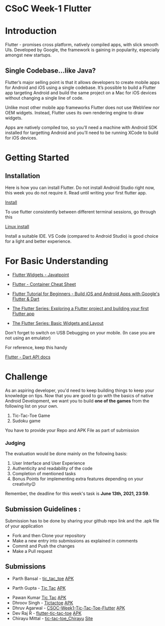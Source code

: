 # CSoC Week-1 Flutter

# Introduction

Flutter - promises cross platform, natively compiled apps, with slick smooth UIs. Developed by Google, the framework is gaining in popularity, especially amongst new startups.

## Single Codebase…like Java?

Flutter’s major selling point is that it allows developers to create mobile apps for Android and iOS using a single codebase. It’s possible to build a Flutter app targeting Android and build the same project on a Mac for iOS devices without changing a single line of code.

Unlike most other mobile app frameworks Flutter does not use WebView nor OEM widgets. Instead, Flutter uses its own rendering engine to draw widgets.

Apps are natively compiled too, so you’ll need a machine with Android SDK installed for targetting Android and you’ll need to be running XCode to build for iOS devices.

# Getting Started

## Installation

Here is how you can install Flutter. Do not install Android Studio right now, this week you do not require it. Read until writing your first flutter app.

[Install](https://flutter.dev/docs/get-started/install)

To use flutter consistently between different terminal sessions, go through this

[Linux install](https://flutter.dev/docs/get-started/install/linux#update-your-path)

Install a suitable IDE. VS Code (compared to Android Studio) is good choice for a light and better experience.

# For Basic Understanding

- [Flutter Widgets - Javatpoint](https://www.javatpoint.com/flutter-widgets)
- [Flutter - Container Cheat Sheet](https://medium.com/jlouage/container-de5b0d3ad184)
- [Flutter Tutorial for Beginners - Build iOS and Android Apps with Google's Flutter & Dart](https://youtu.be/GLSG_Wh_YWc)
- [The Flutter Series: Exploring a Flutter project and building your first Flutter app](https://medium.com/@dev.n/the-complete-flutter-series-article-1-exploring-a-flutter-project-and-building-your-first-flutter-e438ea941d70)

- [The Flutter Series: Basic Widgets and Layout](https://medium.com/@dev.n/the-complete-flutter-series-article-2-basic-widgets-and-layout-in-flutter-92a4fbd4a3e1)

Don't forget to switch on USB Debugging on your mobile. (In case you are not using an emulator)

For reference, keep this handy

[Flutter - Dart API docs](https://api.flutter.dev/)

# Challenge

As an aspiring developer, you'd need to keep building things to keep your knowledge on tips. Now that you are good to go with the basics of native Android Development, we want you to build **one of the games** from the following list on your own.

1. Tic-Tac-Toe Game
2. Sudoku game

You have to provide your Repo and APK File as part of submission

### **Judging**

The evaluation would be done mainly on the following basis:

1. User Interface and User Experience
2. Authenticity and readability of the code
3. Completion of mentioned tasks
4. Bonus Points for implementing extra features depending on your creativity😉

Remember, the deadline for this week's task is **June 13th, 2021, 23:59**.

## Submission Guidelines :

Submission has to be done by sharing your github repo link and the .apk file of your application

- Fork and then Clone your repository
- Make a new entry into submissions as explained in comments
- Commit and Push the changes
- Make a Pull request

## Submissions

- Parth Bansal - [tic_tac_toe](https://github.com/parthb83/tic_tac_toe) [APK](https://github.com/parthb83/tic_tac_toe/blob/master/app-release.apk)
<!-- Add you name in below list as -->
<!-- - Your Name - [Repo Name](Link) [APK](APK Link) -->
- Parth Gupta - [Tic Tac](https://github.com/parthg48/tictactoe_flutter) [APK](https://github.com/king-11/Vue-Birthday/blob/master/public/favicon.ico)
<!-- - Sanyu Daver - [Tic Tac](https://github.com/sanyud/TicTac) [APK](https://github.com/king-11/Vue-Birthday/blob/master/public/favicon.ico) -->
- Pawan Kumar [Tic Tac](https://github.com/blackpearl13246/MY_GAME)   [APK](build/app/outputs/flutter-apk/app-armeabi-v7a-release.apk)
- Dhroov Singh - [Tictactoe](https://github.com/singhdhroov/Tictactoe.git) [APK](https://github.com/singhdhroov/Tictactoe/blob/master/app-release.apk)
- Dhruv Agarwal - [CSOC-Week1-Tic-Tac-Toe-Flutter](https://github.com/dhruxy/CSOC-Week1-Tic-Tac-Toe-Flutter) [APK](https://github.com/dhruxy/CSOC-Week1-Tic-Tac-Toe-Flutter/blob/main/app-release.apk)
- Dev Raj R - [flutter-tic-tac-toe](https://github.com/dev-raj-1729/flutter-tic-tac-toe) [APK](https://github.com/dev-raj-1729/hello-world/blob/4fcb8a45ae3215ba385a6799e874d812ead23b53/app-release.apk)
- Chirayu Mittal - [tic-tac-toe_Chirayu](https://github.com/chirayumit001/tic-tac-toe_Chirayu) [Site](https://mine-tic-tac-toe-game.netlify.app/#/)


